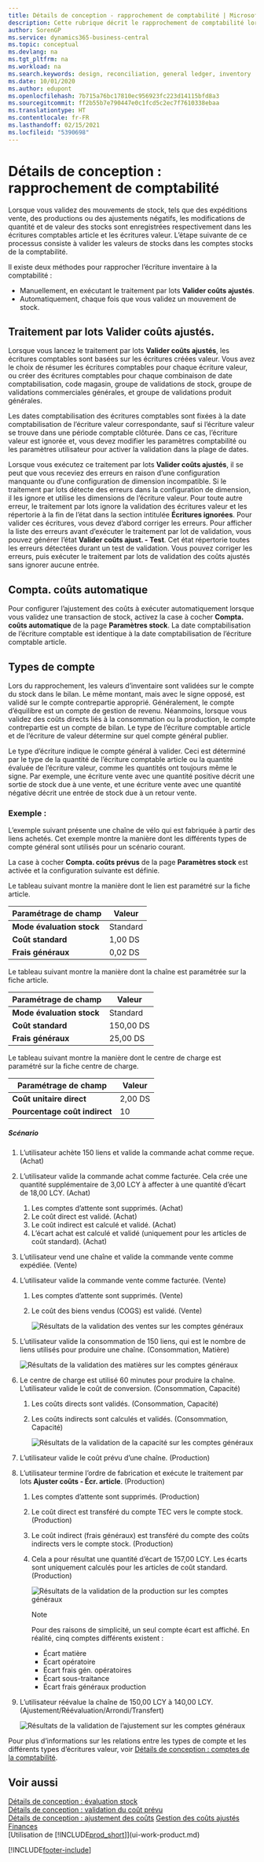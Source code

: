 ```yaml
---
title: Détails de conception - rapprochement de comptabilité | Microsoft Docs
description: Cette rubrique décrit le rapprochement de comptabilité lorsque vous validez des mouvements de stock, tels que des expéditions vente, des productions ou des ajustements négatifs.
author: SorenGP
ms.service: dynamics365-business-central
ms.topic: conceptual
ms.devlang: na
ms.tgt_pltfrm: na
ms.workload: na
ms.search.keywords: design, reconciliation, general ledger, inventory
ms.date: 10/01/2020
ms.author: edupont
ms.openlocfilehash: 7b715a76bc17810ec956923fc223d14115bfd8a3
ms.sourcegitcommit: ff2b55b7e790447e0c1fcd5c2ec7f7610338ebaa
ms.translationtype: HT
ms.contentlocale: fr-FR
ms.lasthandoff: 02/15/2021
ms.locfileid: "5390698"
---
```

# <a name="design-details-reconciliation-with-the-general-ledger"></a>Détails de conception : rapprochement de comptabilité
Lorsque vous validez des mouvements de stock, tels que des expéditions vente, des productions ou des ajustements négatifs, les modifications de quantité et de valeur des stocks sont enregistrées respectivement dans les écritures comptables article et les écritures valeur. L’étape suivante de ce processus consiste à valider les valeurs de stocks dans les comptes stocks de la comptabilité.  

Il existe deux méthodes pour rapprocher l’écriture inventaire à la comptabilité :  

* Manuellement, en exécutant le traitement par lots **Valider coûts ajustés**.  
* Automatiquement, chaque fois que vous validez un mouvement de stock.  

## <a name="post-inventory-cost-to-gl-batch-job"></a>Traitement par lots Valider coûts ajustés.  
Lorsque vous lancez le traitement par lots **Valider coûts ajustés**, les écritures comptables sont basées sur les écritures créées valeur. Vous avez le choix de résumer les écritures comptables pour chaque écriture valeur, ou créer des écritures comptables pour chaque combinaison de date comptabilisation, code magasin, groupe de validations de stock, groupe de validations commerciales générales, et groupe de validations produit générales.  

Les dates comptabilisation des écritures comptables sont fixées à la date comptabilisation de l’écriture valeur correspondante, sauf si l’écriture valeur se trouve dans une période comptable clôturée. Dans ce cas, l’écriture valeur est ignorée et, vous devez modifier les paramètres comptabilité ou les paramètres utilisateur pour activer la validation dans la plage de dates.  

Lorsque vous exécutez ce traitement par lots **Valider coûts ajustés**, il se peut que vous receviez des erreurs en raison d’une configuration manquante ou d’une configuration de dimension incompatible. Si le traitement par lots détecte des erreurs dans la configuration de dimension, il les ignore et utilise les dimensions de l’écriture valeur. Pour toute autre erreur, le traitement par lots ignore la validation des écritures valeur et les répertorie à la fin de l’état dans la section intitulée **Écritures ignorées**. Pour valider ces écritures, vous devez d’abord corriger les erreurs. Pour afficher la liste des erreurs avant d’exécuter le traitement par lot de validation, vous pouvez générer l’état **Valider coûts ajust. - Test**. Cet état répertorie toutes les erreurs détectées durant un test de validation. Vous pouvez corriger les erreurs, puis exécuter le traitement par lots de validation des coûts ajustés sans ignorer aucune entrée.  

## <a name="automatic-cost-posting"></a>Compta. coûts automatique  
Pour configurer l’ajustement des coûts à exécuter automatiquement lorsque vous validez une transaction de stock, activez la case à cocher **Compta. coûts automatique** de la page **Paramètres stock**. La date comptabilisation de l’écriture comptable est identique à la date comptabilisation de l’écriture comptable article.  

## <a name="account-types"></a>Types de compte  
Lors du rapprochement, les valeurs d’inventaire sont validées sur le compte du stock dans le bilan. Le même montant, mais avec le signe opposé, est validé sur le compte contrepartie approprié. Généralement, le compte d’équilibre est un compte de gestion de revenu. Néanmoins, lorsque vous validez des coûts directs liés à la consommation ou la production, le compte contrepartie est un compte de bilan. Le type de l’écriture comptable article et de l’écriture de valeur détermine sur quel compte général publier.  

Le type d’écriture indique le compte général à valider. Ceci est déterminé par le type de la quantité de l’écriture comptable article ou la quantité évaluée de l’écriture valeur, comme les quantités ont toujours même le signe. Par exemple, une écriture vente avec une quantité positive décrit une sortie de stock due à une vente, et une écriture vente avec une quantité négative décrit une entrée de stock due à un retour vente.  

### <a name="example"></a>Exemple :  
L’exemple suivant présente une chaîne de vélo qui est fabriquée à partir des liens achetés. Cet exemple montre la manière dont les différents types de compte général sont utilisés pour un scénario courant.  

La case à cocher **Compta. coûts prévus** de la page **Paramètres stock** est activée et la configuration suivante est définie.  

Le tableau suivant montre la manière dont le lien est paramétré sur la fiche article.  

|Paramétrage de champ|Valeur|  
|-----------------|-----------|  
|**Mode évaluation stock**|Standard|  
|**Coût standard**|1,00 DS|  
|**Frais généraux**|0,02 DS|  

Le tableau suivant montre la manière dont la chaîne est paramétrée sur la fiche article.  

|Paramétrage de champ|Valeur|  
|-----------------|-----------|  
|**Mode évaluation stock**|Standard|  
|**Coût standard**|150,00 DS|  
|**Frais généraux**|25,00 DS|  

Le tableau suivant montre la manière dont le centre de charge est paramétré sur la fiche centre de charge.  

|Paramétrage de champ|Valeur|  
|-----------------|-----------|  
|**Coût unitaire direct**|2,00 DS|  
|**Pourcentage coût indirect**|10|  

##### <a name="scenario"></a>Scénario  
1. L’utilisateur achète 150 liens et valide la commande achat comme reçue. (Achat)  
2. L’utilisateur valide la commande achat comme facturée. Cela crée une quantité supplémentaire de 3,00 LCY à affecter à une quantité d’écart de 18,00 LCY. (Achat)  

    1. Les comptes d’attente sont supprimés. (Achat)  
    2. Le coût direct est validé. (Achat)  
    3. Le coût indirect est calculé et validé. (Achat)  
    4. L’écart achat est calculé et validé (uniquement pour les articles de coût standard). (Achat)  
3. L’utilisateur vend une chaîne et valide la commande vente comme expédiée. (Vente)  
4. L’utilisateur valide la commande vente comme facturée. (Vente)  

    1. Les comptes d’attente sont supprimés. (Vente)  
    2. Le coût des biens vendus (COGS) est validé. (Vente)  

        ![Résultats de la validation des ventes sur les comptes généraux](media/design_details_inventory_costing_3_gl_posting_sales.png "Résultats de la validation des ventes sur les comptes généraux")  
5. L’utilisateur valide la consommation de 150 liens, qui est le nombre de liens utilisés pour produire une chaîne. (Consommation, Matière)  

    ![Résultats de la validation des matières sur les comptes généraux](media/design_details_inventory_costing_3_gl_posting_material.png "Résultats de la validation des matières sur les comptes généraux")  
6. Le centre de charge est utilisé 60 minutes pour produire la chaîne. L’utilisateur valide le coût de conversion. (Consommation, Capacité)  

    1. Les coûts directs sont validés. (Consommation, Capacité)  
    2. Les coûts indirects sont calculés et validés. (Consommation, Capacité)  

        ![Résultats de la validation de la capacité sur les comptes généraux](media/design_details_inventory_costing_3_gl_posting_capacity.png "Résultats de la validation de la capacité sur les comptes généraux")  
7. L’utilisateur valide le coût prévu d’une chaîne. (Production)  
8. L’utilisateur termine l’ordre de fabrication et exécute le traitement par lots **Ajuster coûts - Écr. article**. (Production)  

    1. Les comptes d’attente sont supprimés. (Production)  
    2. Le coût direct est transféré du compte TEC vers le compte stock. (Production)  
    3. Le coût indirect (frais généraux) est transféré du compte des coûts indirects vers le compte stock. (Production)  
    4. Cela a pour résultat une quantité d’écart de 157,00 LCY. Les écarts sont uniquement calculés pour les articles de coût standard. (Production)  

        ![Résultats de la validation de la production sur les comptes généraux](media/design_details_inventory_costing_3_gl_posting_output.png "Résultats de la validation de la production sur les comptes généraux")  

        > [!NOTE]  
        >  Pour des raisons de simplicité, un seul compte écart est affiché. En réalité, cinq comptes différents existent :  
        >   
        >  * Écart matière  
        >  * Écart opératoire  
        >  * Écart frais gén. opératoires  
        >  * Écart sous-traitance  
        >  * Écart frais généraux production  

9. L’utilisateur réévalue la chaîne de 150,00 LCY à 140,00 LCY. (Ajustement/Réévaluation/Arrondi/Transfert)  

    ![Résultats de la validation de l’ajustement sur les comptes généraux](media/design_details_inventory_costing_3_gl_posting_adjustment.png "Résultats de la validation de l’ajustement sur les comptes généraux")  

Pour plus d’informations sur les relations entre les types de compte et les différents types d’écritures valeur, voir [Détails de conception : comptes de la comptabilité](design-details-accounts-in-the-general-ledger.md).  

## <a name="see-also"></a>Voir aussi  
[Détails de conception : évaluation stock](design-details-inventory-costing.md)   
[Détails de conception : validation du coût prévu](design-details-expected-cost-posting.md)   
[Détails de conception : ajustement des coûts](design-details-cost-adjustment.md)
[Gestion des coûts ajustés](finance-manage-inventory-costs.md)  
[Finances](finance.md)  
[Utilisation de [!INCLUDE[prod_short](includes/prod_short.md)]](ui-work-product.md)


[!INCLUDE[footer-include](includes/footer-banner.md)]